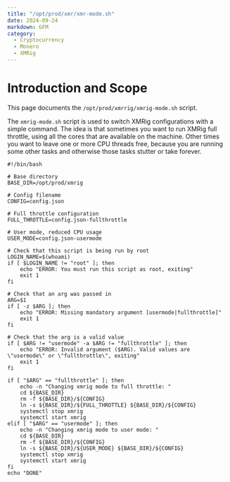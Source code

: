 ```yaml
---
title: "/opt/prod/xmr/xmr-mode.sh"
date: 2024-09-24
markdown: GFM
category:
  - Cryptocurrency
  - Monero
  - XMRig
---
```

# Introduction and Scope

This page documents the `/opt/prod/xmrrig/xmrig-mode.sh` script.

The `xmrig-mode.sh` script is used to switch XMRig configurations with a simple command. The idea is that sometimes you want to run XMRig full throttle, using all the cores that are available on the machine. Other times you want to leave one or more CPU threads free, because you are running some other tasks and otherwise those tasks stutter or take forever.

```
#!/bin/bash

# Base directory
BASE_DIR=/opt/prod/xmrig

# Config filename
CONFIG=config.json

# Full throttle configuration
FULL_THROTTLE=config.json-fullthrottle

# User mode, reduced CPU usage
USER_MODE=config.json-usermode

# Check that this script is being run by root
LOGIN_NAME=$(whoami)
if [ $LOGIN_NAME != "root" ]; then
	echo "ERROR: You must run this script as root, exiting"
	exit 1
fi

# Check that an arg was passed in
ARG=$1
if [ -z $ARG ]; then
	echo "ERROR: Missing mandatory argument [usermode|fullthrottle]"
	exit 1
fi

# Check that the arg is a valid value
if [ $ARG != "usermode" -a $ARG != "fullthrottle" ]; then
	echo "ERROR: Invalid argument ($ARG). Valid values are \"usermode\" or \"fullthrottle\", exiting"
	exit 1
fi

if [ "$ARG" == "fullthrottle" ]; then
	echo -n "Changing xmrig mode to full throttle: "
	cd ${BASE_DIR}
	rm -f ${BASE_DIR}/${CONFIG}
	ln -s ${BASE_DIR}/${FULL_THROTTLE} ${BASE_DIR}/${CONFIG}
	systemctl stop xmrig
	systemctl start xmrig
elif [ "$ARG" == "usermode" ]; then
	echo -n "Changing xmrig mode to user mode: "
	cd ${BASE_DIR}
	rm -f ${BASE_DIR}/${CONFIG}
	ln -s ${BASE_DIR}/${USER_MODE} ${BASE_DIR}/${CONFIG}
	systemctl stop xmrig
	systemctl start xmrig
fi
echo "DONE"
```
